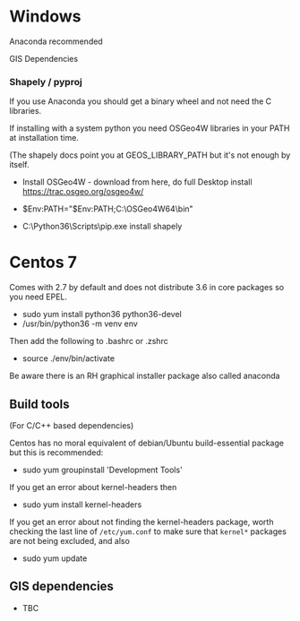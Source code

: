 # Windows

Anaconda recommended

GIS Dependencies

### Shapely / pyproj

If you use Anaconda you should get a binary wheel and not need the C libraries.

If installing with a system python you need OSGeo4W libraries in your PATH at installation time. 

(The shapely docs point you at GEOS_LIBRARY_PATH but it's not enough by itself.

  * Install OSGeo4W - download from here, do full Desktop install https://trac.osgeo.org/osgeo4w/

  * $Env:PATH="$Env:PATH;C:\OSGeo4W64\bin\"

  * C:\Python36\Scripts\pip.exe install shapely


# Centos 7

Comes with 2.7 by default and does not distribute 3.6 in core packages so you need EPEL.

  * sudo yum install python36 python36-devel
  * /usr/bin/python36 -m venv env

Then add the following to .bashrc or .zshrc
  * source ./env/bin/activate

Be aware there is an RH graphical installer package also called anaconda

## Build tools 

(For C/C++ based dependencies)

Centos has no moral equivalent of debian/Ubuntu build-essential package but this is recommended:

  * sudo yum groupinstall 'Development Tools'

If you get an error about kernel-headers then

  * sudo yum install kernel-headers

If you get an error about not finding the kernel-headers package, worth checking the last line of `/etc/yum.conf` to make sure that `kernel*` packages are not being excluded, and also

  * sudo yum update

## GIS dependencies

  * TBC

